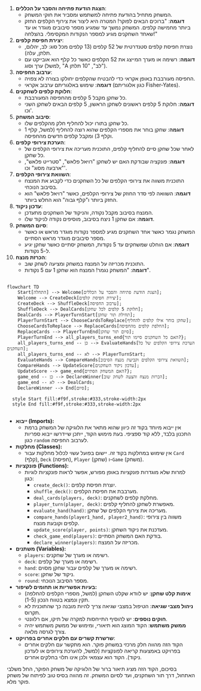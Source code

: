 ## <algorithm>

1.  **הצגת הודעת פתיחה והסבר על הכללים**:
    *   המשחק מתחיל בהודעת פתיחה למשתמש ומסביר את חוקי המשחק.
    *   **דוגמה**: "ברוכים הבאים לפוקר! המטרה היא ליצור את צירוף הקלפים החזק ביותר מחמישה קלפים. המשחק נמשך עד שמגיע מספר סיבובים מוגדר או עד שאחד השחקנים מגיע למספר הנקודות המקסימלי. בהצלחה!"
2.  **יצירת חפיסת קלפים**:
    *   נוצרת חפיסת קלפים סטנדרטית של 52 קלפים (13 קלפים מכל סוג: לב, יהלום, תלתן, עלה).
    *   **דוגמה**: רשימה או מערך המייצג את 52 הקלפים כאשר כל קלף הוא אובייקט עם ערך וסוג (למשל, "A לב", "10 תלתן").
3.  **ערבוב החפיסה**:
    *   החפיסה מעורבבת באופן אקראי כדי להבטיח שהקלפים יחולקו בצורה לא צפויה.
    *   **דוגמה**: שימוש באלגוריתם ערבוב אקראי (כגון אלגוריתם Fisher-Yates).
4.  **חלוקת קלפים לשחקנים**:
    *   כל שחקן מקבל 5 קלפים מהחפיסה המעורבבת.
    *   **דוגמה**: חלוקת 5 קלפים ראשונים לשחקן הראשון, 5 קלפים הבאים לשחקן השני וכו'.
5.  **סיבוב המשחק**:
    *   כל שחקן בתורו יכול להחליף חלק מהקלפים שלו.
    *   **דוגמה**: שחקן בוחר את מספרי הקלפים שהוא רוצה להחליף (למשל, קלף 1 וקלף 3) ומקבל קלפים חדשים מהחפיסה.
6.  **הערכת צירופי קלפים**:
    *   לאחר שכל שחקן סיים להחליף קלפים, התוכנית מעריכה את צירופי הקלפים של כל שחקן.
    *   **דוגמה**: פונקציה שבודקת האם יש לשחקן "רויאל פלאש", "סטרייט פלאש", "ארבעה מסוג" וכו'.
7.  **השוואת צירופי הקלפים**:
    *   התוכנית משווה את צירופי הקלפים של כל השחקנים כדי לקבוע את המנצח בסיבוב הנוכחי.
    *   **דוגמה**: השוואה לפי סדר החוזק של צירופי הקלפים, כאשר "רויאל פלאש" הוא החזק ביותר ו"קלף גבוה" הוא החלש ביותר.
8.  **עדכון ניקוד**:
    *   המנצח בסיבוב מקבל נקודה, והניקוד של השחקנים מתעדכן.
    *   **דוגמה**: אם שחקן 1 ניצח בסיבוב, מוסיפים נקודה לניקוד שלו.
9.  **סיום המשחק**:
    *   המשחק נגמר כאשר אחד השחקנים מגיע למספר נקודות מוגדר מראש או כאשר מספר סיבובים מוגדר מראש הסתיים.
    *   **דוגמה**: אם הוחלט שמשחקים עד 5 נקודות, המשחק יסתיים כאשר שחקן יגיע ל-5 נקודות.
10. **הכרזת מנצח**:
    * התוכנית מכריזה על המנצח במשחק ומציעה לשחק שוב.
    *   **דוגמה**: "המשחק נגמר! המנצח הוא שחקן 1 עם 5 נקודות".

## <mermaid>

```mermaid
flowchart TD
    Start[התחלה] --> Welcome[הצגת הודעת פתיחה והסבר על הכללים];
    Welcome --> CreateDeck[יצירת חפיסת קלפים];
    CreateDeck --> ShuffleDeck[ערבוב החפיסה];
    ShuffleDeck --> DealCards[חלוקת 5 קלפים לכל שחקן];
    DealCards --> PlayerTurnStart[תחילת תור שחקן];
    PlayerTurnStart --> ChooseCardsToReplace[שחקן בוחר אילו קלפים להחליף];
    ChooseCardsToReplace --> ReplaceCards[החלפת קלפים מהחפיסה];
    ReplaceCards --> PlayerTurnEnd[סיום תור שחקן];
    PlayerTurnEnd --> all_players_turns_end{האם כל השחקנים סיימו תור?};
    all_players_turns_end -- כן --> EvaluateHands[הערכת צירופי הקלפים של כל השחקנים];
    all_players_turns_end -- לא --> PlayerTurnStart;
    EvaluateHands --> CompareHands[השוואת צירופי הקלפים וקביעת מנצח הסיבוב];
    CompareHands --> UpdateScore[עדכון ניקוד השחקנים];
    UpdateScore --> game_end{האם המשחק הסתיים?};
    game_end -- כן --> DeclareWinner[הכרזת מנצח והצעה לשחק שוב];
    game_end -- לא --> DealCards;
    DeclareWinner --> End[סיום];
    
  style Start fill:#f9f,stroke:#333,stroke-width:2px
  style End fill:#f9f,stroke:#333,stroke-width:2px

```

## <explanation>

*   **ייבוא (Imports):**
    *   אין ייבוא מיוחד בקוד זה כיוון שהוא מתאר את הלוגיקה של המשחק ברמת התכנון בלבד, ללא קוד ספציפי. בעת מימוש הקוד, ייתכן שיידרשו ייבוא ספריות כגון `random` לערבוב החפיסה.
*   **מחלקות (Classes):**
    *   אין שימוש במחלקות בקוד זה. יישום בפועל עשוי לכלול מחלקות עבור `Card` (קלף), `Deck` (חפיסה), `Player` (שחקן) ו-`Game` (משחק).
*   **פונקציות (Functions):**
    *   למרות שלא מוגדרות פונקציות באופן מפורש, אפשר לראות פונקציות לוגיות כגון:
        *   `create_deck()`: יוצרת חפיסת קלפים.
        *   `shuffle_deck()`: מערבבת את חפיסת הקלפים.
        *   `deal_cards(players, deck)`: מחלקת קלפים לשחקנים.
        *   `player_turn(player, deck)`: מאפשרת לשחקן להחליף קלפים.
        *   `evaluate_hand(hand)`: מעריכה את צירוף הקלפים של שחקן.
        *   `compare_hands(player1_hand, player2_hand)`: משווה בין צירופי קלפים וקובעת מנצח.
        *   `update_score(player, points)`: מעדכנת את ניקוד השחקן.
        *   `check_game_end(players)`: בודקת האם המשחק הסתיים.
        *   `declare_winner(players)`: מכריזה על המנצח.
*   **משתנים (Variables):**
    *   `players`: רשימה או מערך של שחקנים.
    *   `deck`: רשימה או מערך של קלפים.
    *   `hand`: רשימה או מערך של קלפים עבור שחקן מסוים.
    *   `score`: ניקוד של שחקן.
    *   `round`: מספר הסיבוב הנוכחי.
*   **בעיות אפשריות או תחומים לשיפור:**
    *   **אימות קלט שחקן**: יש לוודא שקלט השחקן (למשל, מספרי הקלפים להחלפה) תקין ונמצא בטווח הנכון (1-5).
    *   **ניהול מצבי שגיאה**: הטיפול במצבי שגיאה צריך להיות מובנה כך שהתוכנית לא תקרוס.
    *   **חוקים נוספים**: יש להוסיף התייחסות למקרה של תיקו, אם רלוונטי.
    *   **ממשק משתמש**: הקוד המוצג הוא תיאורי, ומימוש של ממשק משתמש יהיה צורך לגרסה מלאה.
*   **שרשרת קשרים עם חלקים אחרים בפרויקט**:
    *   הקוד הזה מהווה חלק מרכזי במשחק פוקר. הוא מתקשר עם חלקים אחרים בפרויקט באמצעות קריאה לפונקציות (למשל, להערכת צירופים או לעדכון ניקוד). הקוד הוא עצמאי ולכן אינו תלוי בחלקים אחרים.

בסיכום, הקוד הזה מציג תיאור ברור של הלוגיקה של משחק הפוקר, החל משלבי האתחול, דרך תור השחקנים, ועד לסיום המשחק. זה מהווה בסיס טוב לפיתוח של משחק פוקר מלא.